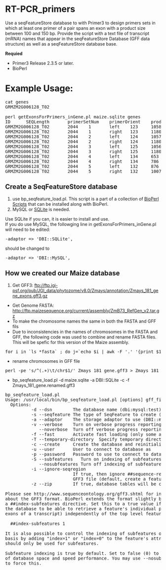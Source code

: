 RT-PCR_primers
==============

Use a seqFeatureStore database to with Primer3 to design primers sets in which at least one primer of a pair spans 
an exon with a product size between 100 and 150 bp. Provide the script with a text file of transcript (mRNA) names
that appear in the seqFeatureStore Database (GFF data structure) as well as a seqFeatureStore database base. 

**Requied** 
- Primer3 Release 2.3.5 or later.
- BioPerl

Example Usage:
==============
<pre>
cat genes
GRMZM2G006128_T02

perl getExonsForPrimers_inGene.pl maize.sqlite genes
ID      SEQLength       primerSetNum    primerOrient    product_size    start   len     tm      gc%     primerSeq
GRMZM2G006128_T02       2044    1       left    123     1058    22      59.776  50.000  CTTTCTGTTCTTCAAGACGCCC
GRMZM2G006128_T02       2044    1       right   123     1180    22      60.031  45.455  ATGCAACAACGGTAACTGAAGC
GRMZM2G006128_T02       2044    2       left    124     1057    22      59.776  50.000  CCTTTCTGTTCTTCAAGACGCC
GRMZM2G006128_T02       2044    2       right   124     1180    22      60.031  45.455  ATGCAACAACGGTAACTGAAGC
GRMZM2G006128_T02       2044    3       left    125     1056    22      59.776  50.000  CCCTTTCTGTTCTTCAAGACGC
GRMZM2G006128_T02       2044    3       right   125     1180    22      60.031  45.455  ATGCAACAACGGTAACTGAAGC
GRMZM2G006128_T02       2044    4       left    134     653     22      59.904  54.545  GTCACGTCAGCTAGGTCTACAG
GRMZM2G006128_T02       2044    4       right   134     786     22      59.838  45.455  TTCAGATTTGAGTGCGCATTCC
GRMZM2G006128_T02       2044    5       left    132     876     22      60.224  50.000  CCCAGCAAACATCATATGTGCC
GRMZM2G006128_T02       2044    5       right   132     1007    22      59.715  50.000  CAGATAATCGTTCTTGGCACGG
</pre>

Create a SeqFeatureStore database 
---------------------------------
1. use bp_seqfeature_load.pl. This script is a part of a collection of <a href="http://www.bioperl.org/wiki/Bioperl_scripts">BioPerl Scripts</a> that can be installed along with BioPerl. 
3.  MySQL or <a href="http://www.sqlite.org/">SQLite</a> is needed. 

Use SQLite if you can, it is easier to install and use.<br>
If you do use MySQL, the followging line in getExonsForPrimers_inGene.pl will need to be edited:
<pre>
-adaptor => 'DBI::SQLite',
</pre>
should be changed to 
<pre>
-adaptor => 'DBI::MySQL',
</pre>

How we created our Maize database
---------------------------------
1. Get GFF3: ftp://ftp.jgi-psf.org/pub/JGI_data/phytozome/v8.0/Zmays/annotation/Zmays_181_gene_exons.gff3.gz
- Get Genome FASTA: http://ftp.maizesequence.org/current/assembly/ZmB73_RefGen_v2.tar.gz
- To make the chromosome names the same in both the FASTA and GFF fils
- Due to inconsistencies in the names of chromosomes in the FASTA and GFF, the following code was used
to combine and rename FASTA files. This will be spefic for this version of the Maize assembly.

<pre>
for i in `ls *fasta` ; do j=`echo $i | awk -F '.' '{print $1}'` export j ; perl -pe  's/>(.+)/>$ENV{j} $1/' $i ; done > ZmB73_v2_renamed.fa
</pre>

- rename chromosomes in GFF file

<pre>
perl -pe 's/^(.+)\t/chr$1/' Zmays_181_gene.gff3 > Zmays_181_gene.renamed.gff3 
</pre> 

- bp_seqfeature_load.pl -d maize.sqlite -a DBI::SQLite -c -f Zmays_181_gene.renamed.gff3  



<pre>
bp_seqfeature_load.pl
Usage: /usr/local/bin/bp_seqfeature_load.pl [options] gff_file1 gff_file2...
  Options:
          -d --dsn        The database name (dbi:mysql:test)
          -s --seqfeature The type of SeqFeature to create (Bio::DB::SeqFeature)
          -a --adaptor    The storage adaptor to use (DBI::mysql)
          -v --verbose    Turn on verbose progress reporting
             --noverbose  Turn off verbose progress reporting
          -f --fast       Activate fast loading (only some adaptors)
          -T --temporary-directory  Specify temporary directory for fast loading (/tmp)
          -c --create     Create the database and reinitialize it (will erase contents)
          -u --user       User to connect to database as
          -p --password   Password to use to connect to database
          -S --subfeatures   Turn on indexing of subfeatures (default)
             --nosubfeatures Turn off indexing of subfeatures
          -i --ignore-seqregion
                          If true, then ignore ##sequence-region directives in the
                          GFF3 file (default, create a feature for each region)
          -z --zip        If true, database tables will be compressed to save space

Please see http://www.sequenceontology.org/gff3.shtml for information
about the GFF3 format. BioPerl extends the format slightly by adding 
a ##index-subfeatures directive. Set this to a true value if you wish 
the database to be able to retrieve a feature's individual parts (such as the
exons of a transcript) independently of the top level feature:

  ##index-subfeatures 1

It is also possible to control the indexing of subfeatures on a case-by-case
basis by adding "index=1" or "index=0" to the feature's attribute list. This
should only be used for subfeatures.

Subfeature indexing is true by default. Set to false (0) to save lots
of database space and speed performance. You may use --nosubfeatures
to force this.   
</pre>
